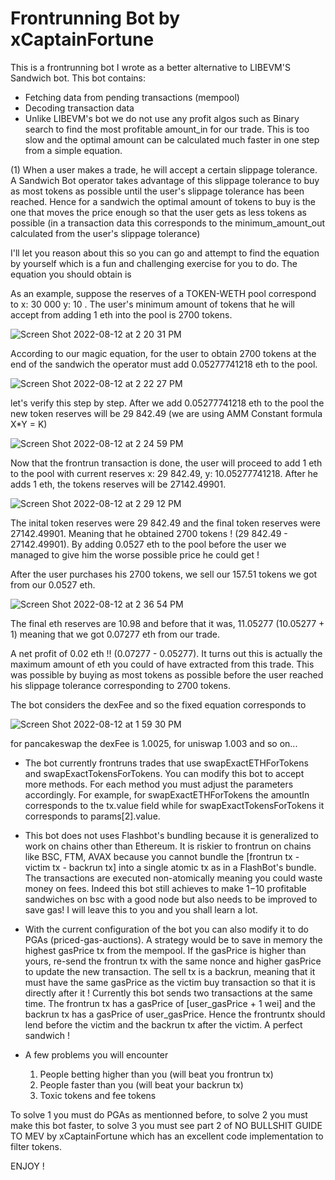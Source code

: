 # Frontrunning Bot by xCaptainFortune

This is a frontrunning bot I wrote as a better alternative to LIBEVM'S Sandwich bot. This bot contains:

- Fetching data from pending transactions (mempool)
- Decoding transaction data
- Unlike LIBEVM's bot we do not use any profit algos such as Binary search to find the most profitable amount_in for our trade. This is too slow and the optimal amount can be calculated much faster in one step from a simple equation.  

(1) When a user makes a trade, he will accept a certain slippage tolerance. A Sandwich Bot operator takes advantage of this slippage tolerance to buy as most tokens as possible until the user's slippage tolerance has been reached. Hence for a sandwich the optimal amount of tokens to buy is the one that moves the price enough so that the user gets as less tokens as possible (in a transaction data this corresponds to the minimum_amount_out calculated from the user's slippage tolerance)

I'll let you reason about this so you can go and attempt to find the equation by yourself which is a fun and challenging exercise for you to do. The equation you should obtain is


As an example, suppose the reserves of a TOKEN-WETH pool correspond to x: 30 000 y: 10 . The user's minimum amount of tokens that he will accept from adding 1 eth into the pool is 2700 tokens.

![Screen Shot 2022-08-12 at 2 20 31 PM](https://user-images.githubusercontent.com/110858141/184420304-a680c548-0ff5-433e-b3cb-f98b8593714e.png)

According to our magic equation, for the user to obtain 2700 tokens at the end of the sandwich the operator must add 0.05277741218 eth to the pool.

![Screen Shot 2022-08-12 at 2 22 27 PM](https://user-images.githubusercontent.com/110858141/184420532-2e1aced6-fe2a-4f2f-9bb6-368caa6473cc.png)

let's verify this step by step. After we add 0.05277741218 eth to the pool the new token reserves will be 29 842.49
(we are using AMM Constant formula X*Y = K)

![Screen Shot 2022-08-12 at 2 24 59 PM](https://user-images.githubusercontent.com/110858141/184420901-f0ac2f00-a9a3-43c9-805b-ceac123a7f84.png)

Now that the frontrun transaction is done, the user will proceed to add 1 eth to the pool with current reserves  x: 29 842.49, y: 10.05277741218. After he adds 1 eth, the tokens reserves will be 27142.49901.

![Screen Shot 2022-08-12 at 2 29 12 PM](https://user-images.githubusercontent.com/110858141/184421493-f85a76e0-9592-4f79-a1a6-30735434d262.png)

The inital token reserves were 29 842.49 and the final token reserves were 27142.49901. Meaning that he obtained 2700 tokens ! (29 842.49 - 27142.49901).
By adding 0.0527 eth to the pool before the user we managed to give him the worse possible price he could get ! 

After the user purchases his 2700 tokens, we sell our 157.51 tokens we got from our 0.0527 eth. 

![Screen Shot 2022-08-12 at 2 36 54 PM](https://user-images.githubusercontent.com/110858141/184422553-39beadf7-cb9f-4ef1-b903-bd4b8ef96f76.png)

The final eth reserves are 10.98 and before that it was, 11.05277 (10.05277 + 1) meaning that we got 0.07277 eth from our trade.

A net profit of 0.02 eth !! (0.07277 - 0.05277). It turns out this is actually the maximum amount of eth you could of have extracted from this trade. This was possible by buying as most tokens as possible before the user reached his slippage tolerance corresponding to 2700 tokens.

The bot considers the dexFee and so the fixed equation corresponds to

![Screen Shot 2022-08-12 at 1 59 30 PM](https://user-images.githubusercontent.com/110858141/184423426-a1b2aceb-35b6-4c66-ac3c-3b6f6d5bb244.png)

for pancakeswap the dexFee is 1.0025, for uniswap 1.003 and so on...

- The bot currently frontruns trades that use swapExactETHForTokens and swapExactTokensForTokens. You can modify this bot to accept more methods. For each method you must adjust the parameters accordingly. For example, for swapExactETHForTokens the amountIn corresponds to the tx.value field while for swapExactTokensForTokens it corresponds to params[2].value. 

- This bot does not uses Flashbot's bundling because it is generalized to work on chains other than Ethereum. It is riskier to frontrun on chains like BSC, FTM, AVAX because you cannot bundle the [frontrun tx - victim tx - backrun tx] into a single atomic tx as in a FlashBot's bundle. The transactions are executed non-atomically meaning you could waste money on fees. Indeed this bot still achieves to make 1$-10$ profitable sandwiches on bsc with a good node but also needs to be improved to save gas! I will leave this to you and you shall learn a lot.

- With the current configuration of the bot you can also modify it to do PGAs (priced-gas-auctions). A strategy would be to save in memory the highest gasPrice tx from the mempool. If the gasPrice is higher than yours, re-send the frontrun tx with the same nonce and higher gasPrice to update the new transaction. The sell tx is a backrun, meaning that it must have the same gasPrice as the victim buy transaction so that it is directly after it !
Currently this bot sends two transactions at the same time. The frontrun tx has a gasPrice of [user_gasPrice + 1 wei] and the backrun tx has a gasPrice of user_gasPrice. Hence the frontruntx should lend before the victim and the backrun tx after the victim. A perfect sandwich ! 

- A few problems you will encounter
  1. People betting higher than you (will beat you frontrun tx)
  2. People faster than you (will beat your backrun tx)
  3.  Toxic tokens and fee tokens
 
 To solve 1 you must do PGAs as mentionned before, to solve 2 you must make this bot faster, to solve 3 you must see part 2 of NO BULLSHIT GUIDE TO MEV by xCaptainFortune which has an excellent code implementation to filter tokens.


ENJOY !


